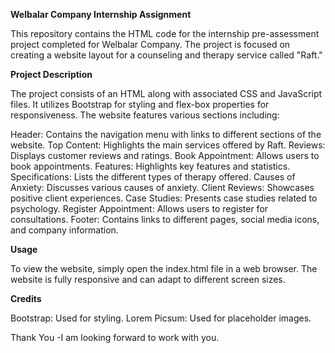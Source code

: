 **Welbalar Company Internship Assignment**

This repository contains the HTML code for the internship pre-assessment project completed for Welbalar Company. The project is focused on creating a website layout for a counseling and therapy service called "Raft."


**Project Description**

The project consists of an HTML along with associated CSS and JavaScript files. It utilizes Bootstrap for styling and flex-box properties for responsiveness. The website features various sections including:

Header: Contains the navigation menu with links to different sections of the website.
Top Content: Highlights the main services offered by Raft.
Reviews: Displays customer reviews and ratings.
Book Appointment: Allows users to book appointments.
Features: Highlights key features and statistics.
Specifications: Lists the different types of therapy offered.
Causes of Anxiety: Discusses various causes of anxiety.
Client Reviews: Showcases positive client experiences.
Case Studies: Presents case studies related to psychology.
Register Appointment: Allows users to register for consultations.
Footer: Contains links to different pages, social media icons, and company information.



**Usage**

To view the website, simply open the index.html file in a web browser. The website is fully responsive and can adapt to different screen sizes.



**Credits**

Bootstrap: Used for styling.
Lorem Picsum: Used for placeholder images.

Thank You
-I am looking forward to work with you.
